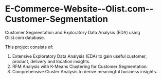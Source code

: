 # E-Commerce-Website--Olist.com--Customer-Segmentation
Customer Segmentation and Exploratory Data Analysis (EDA) using Olist.com database.

This project consists of:
1. Extensive Exploratory Data Analysis (EDA) to gain useful customer, product, delivery and location insights.
2. RFM Analysis with K-Means Clustering for Customer Segmentation.
3. Comprehensive Cluster Analysis to derive meaningful business insights.
